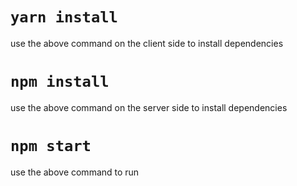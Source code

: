 # `yarn install`
use the above command on the client side to install dependencies

# `npm install`
use the above command on the server side to install dependencies

# `npm start`
use the above command to run 